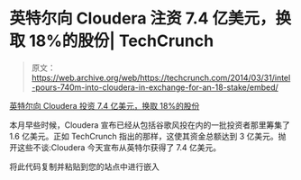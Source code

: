 # 英特尔向 Cloudera 注资 7.4 亿美元，换取 18%的股份| TechCrunch

> 原文：<https://web.archive.org/web/https://techcrunch.com/2014/03/31/intel-pours-740m-into-cloudera-in-exchange-for-an-18-stake/embed/>

[英特尔向 Cloudera 投资 7.4 亿美元，换取 18%的股份](https://web.archive.org/web/20230223211149/https://techcrunch.com/2014/03/31/intel-pours-740m-into-cloudera-in-exchange-for-an-18-stake/)

本月早些时候，Cloudera 宣布已经从包括谷歌风投在内的一批投资者那里筹集了 1.6 亿美元。正如 TechCrunch 指出的那样，这使其资金总额达到 3 亿美元。抛开这些不谈:Cloudera 今天宣布从英特尔获得了 7.4 亿美元。

将此代码复制并粘贴到您的站点中进行嵌入